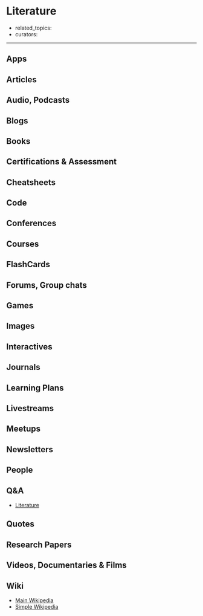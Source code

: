 # Literature

- related_topics:
- curators:

------

## Apps

## Articles

## Audio, Podcasts

## Blogs

## Books

## Certifications & Assessment

## Cheatsheets

## Code

## Conferences

## Courses

## FlashCards

## Forums, Group chats

## Games

## Images

## Interactives

## Journals

## Learning Plans

## Livestreams

## Meetups

## Newsletters

## People

## Q&A

- [Literature](https://www.quora.com/topic/Literature)

## Quotes

## Research Papers

## Videos, Documentaries & Films

## Wiki

- [Main Wikipedia](https://en.wikipedia.org/wiki/Literature)
- [Simple Wikipedia](https://simple.wikipedia.org/wiki/Literature)

